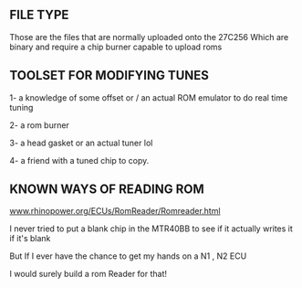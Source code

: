 ## FILE TYPE 

Those are the files that are normally uploaded onto the 27C256 Which are binary and require a chip burner capable to upload roms

## TOOLSET FOR MODIFYING TUNES 

1- a knowledge of some offset or / an actual ROM emulator to do real time tuning 

2- a rom burner 

3- a head gasket or an actual tuner lol 

4- a friend with a tuned chip to copy.

## KNOWN WAYS OF READING ROM 
www.rhinopower.org/ECUs/RomReader/Romreader.html

I never tried to put a blank chip in the MTR40BB to see if it actually writes it if it's blank

But If I ever have the chance to get my hands on a N1 , N2 ECU

I would surely build a rom Reader for that!
